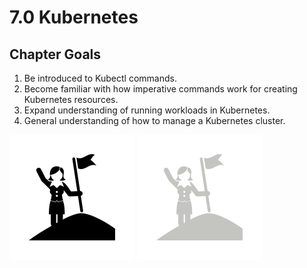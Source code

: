# 7.0 Kubernetes

## Chapter Goals
 1. Be introduced to Kubectl commands.
 2. Become familiar with how imperative commands work for creating Kubernetes resources.
 3. Expand understanding of running workloads in Kubernetes.
 4. General understanding of how to manage a Kubernetes cluster.


![](../img/goals_light.svg ':size=100x100 :class=light-mode-icon')
![](../img/goals_dark.svg ':size=100x100 :class=dark-mode-icon')